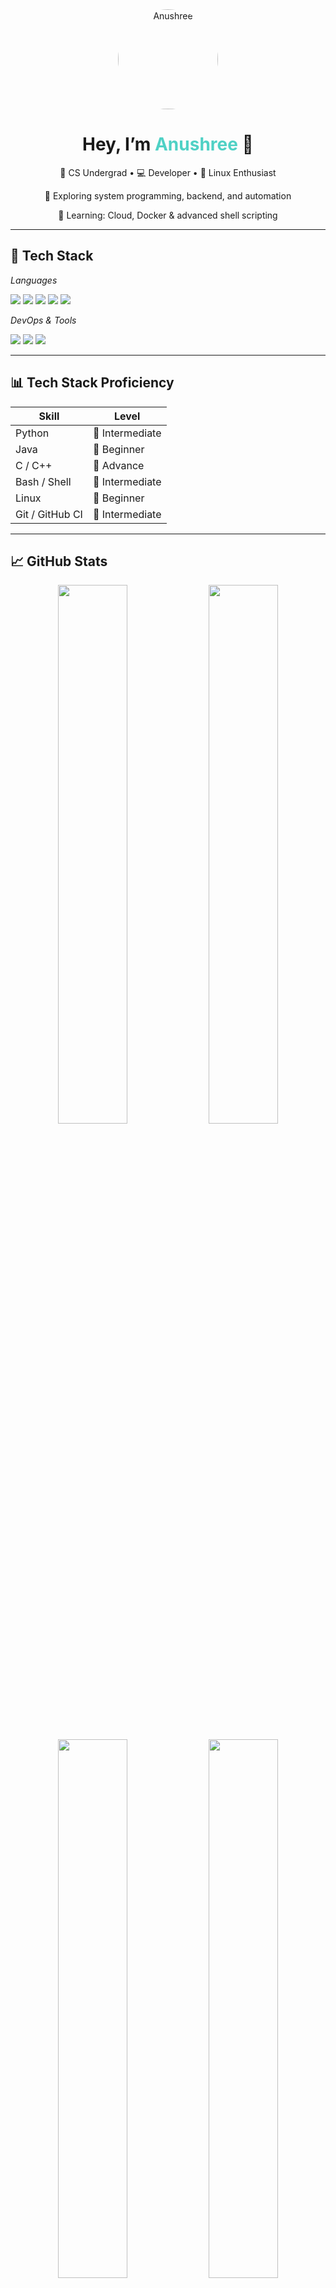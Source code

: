 <!-- Hero Section -->
<div align="center">
  <img src="https://raw.githubusercontent.com/Anushree/Anushree/main/assets/profile.png" width="160" style="border-radius:50%;" alt="Anushree"/>
  <h1>Hey, I’m <span style="color:#4FD1C5;">Anushree</span> 👋</h1>
  <p>🧠 CS Undergrad • 💻 Developer • 🐧 Linux Enthusiast</p>
  <p>🔭 Exploring system programming, backend, and automation</p>
  <p>🌱 Learning: Cloud, Docker & advanced shell scripting</p>
</div>

---

## 🧰 Tech Stack

*Languages*  
<p>
  <img src="https://img.shields.io/badge/Python-3776AB?style=flat-square&logo=python"/>
  <img src="https://img.shields.io/badge/Java-007396?style=flat-square&logo=java"/>
  <img src="https://img.shields.io/badge/C-00599C?style=flat-square&logo=c"/>
  <img src="https://img.shields.io/badge/C++-00599C?style=flat-square&logo=cplusplus"/>
  <img src="https://img.shields.io/badge/Shell-89e051?style=flat-square&logo=gnu-bash"/>
</p>

*DevOps & Tools*  
<p>
  <img src="https://img.shields.io/badge/Linux-FCC624?style=flat-square&logo=linux"/>
  <img src="https://img.shields.io/badge/Git-F05032?style=flat-square&logo=git"/>
  <img src="https://img.shields.io/badge/GitHub_Actions-2088FF?style=flat-square&logo=githubactions"/>
</p>

---

## 📊 Tech Stack Proficiency

| Skill             | Level          |
|-------------------|----------------|
| Python            | 🌟 Intermediate |
| Java              | 🌟 Beginner |
| C / C++           | 🌟 Advance |
| Bash / Shell      | 🌟 Intermediate |
| Linux             | 🌟 Beginner |
| Git / GitHub CI   | 🌟 Intermediate |

---

## 📈 GitHub Stats

<p align="center">
  <img src="https://github-readme-stats.vercel.app/api?username=Anushree&show_icons=true&theme=react&hide_border=true" width="47%" />
  <img src="https://github-readme-stats.vercel.app/api/top-langs/?username=Anushree&layout=compact&theme=react&hide_border=true" width="47%" />
</p>

<p align="center">
  <img src="https://github-readme-streak-stats.herokuapp.com/?user=Anushree&theme=react&hide_border=true" width="47%" />
  <img src="https://github-profile-trophy.vercel.app/?username=Anushree&theme=gruvbox&column=4&margin-w=10&no-frame=true" width="47%" />
</p>

---

## 📆 GitHub Activity Calendar

<p align="center">
  <img src="https://github-readme-activity-graph.vercel.app/graph?username=Anushree&theme=react-dark&hide_border=true&area=true" />
</p>

---

## 🌐 Connect With Me

<p align="center">
  <a href="https://github.com/Anushree"><img src="https://img.shields.io/badge/GitHub-181717?style=for-the-badge&logo=github" /></a>
  <a href=" https://www.linkedin.com/in/anushree-jain-545511325/ "><img src="https://img.shields.io/badge/LinkedIn-0077B5?style=for-the-badge&logo=linkedin" /></a>
  <a href=" jainanushree03@gmail.com "><img src="https://img.shields.io/badge/Email-D14836?style=for-the-badge&logo=gmail" /></a>
</p>

---

## 👀 Visitor Counter

<p align="center">
  <img src="https://komarev.com/ghpvc/?username=Anushree&color=brightgreen&style=flat-square" alt="Profile Views" />
</p>

---

<p align="center">
  <em>"Driven by curiosity, crafting with code."</em><br/>
  <strong>— Anushree</strong>
</p>
